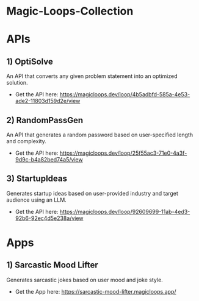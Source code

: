# Magic-Loops-Collection
# APIs
## 1) OptiSolve
An API that converts any given problem statement into an optimized solution. 
- Get the API here: https://magicloops.dev/loop/4b5adbfd-585a-4e53-ade2-11803d159d2e/view
## 2) RandomPassGen
An API that generates a random password based on user-specified length and complexity.
- Get the API here: https://magicloops.dev/loop/25f55ac3-71e0-4a3f-9d9c-b4a82bed74a5/view
## 3) StartupIdeas
Generates startup ideas based on user-provided industry and target audience using an LLM.
- Get the API here: https://magicloops.dev/loop/92609699-11ab-4ed3-92b6-92ec4d5e238a/view
# Apps  
## 1) Sarcastic Mood Lifter
Generates sarcastic jokes based on user mood and joke style.
- Get the App here: https://sarcastic-mood-lifter.magicloops.app/
